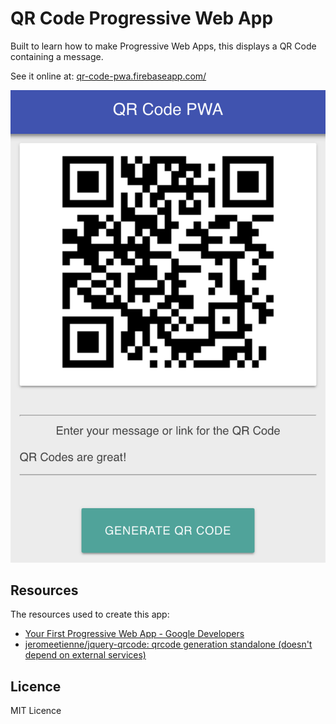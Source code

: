 # QR Code Progressive Web App

Built to learn how to make Progressive Web Apps, this displays a QR Code containing a message. 

See it online at: [qr-code-pwa.firebaseapp.com/](https://qr-code-pwa.firebaseapp.com/)

![screenshot](images/qr-code-pwa.png)

## Resources

The resources used to create this app:

- [Your First Progressive Web App - Google Developers](https://developers.google.com/web/fundamentals/codelabs/your-first-pwapp/)
- [jeromeetienne/jquery-qrcode: qrcode generation standalone (doesn't depend on external services)](https://github.com/jeromeetienne/jquery-qrcode)

## Licence

MIT Licence
